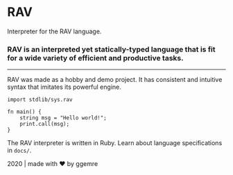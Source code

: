 # RAV

Interpreter for the RAV language.

### RAV is an interpreted yet statically-typed language that is fit for a wide variety of efficient and productive tasks.

---

RAV was made as a hobby and demo project. It has consistent and intuitive syntax that imitates its powerful engine.

```
import stdlib/sys.rav

fn main() {
	string msg = "Hello world!";
	print.call(msg);
}
```

The RAV interpreter is written in Ruby. Learn about language specifications in `docs/`.

2020 | made with ❤️ by ggemre
